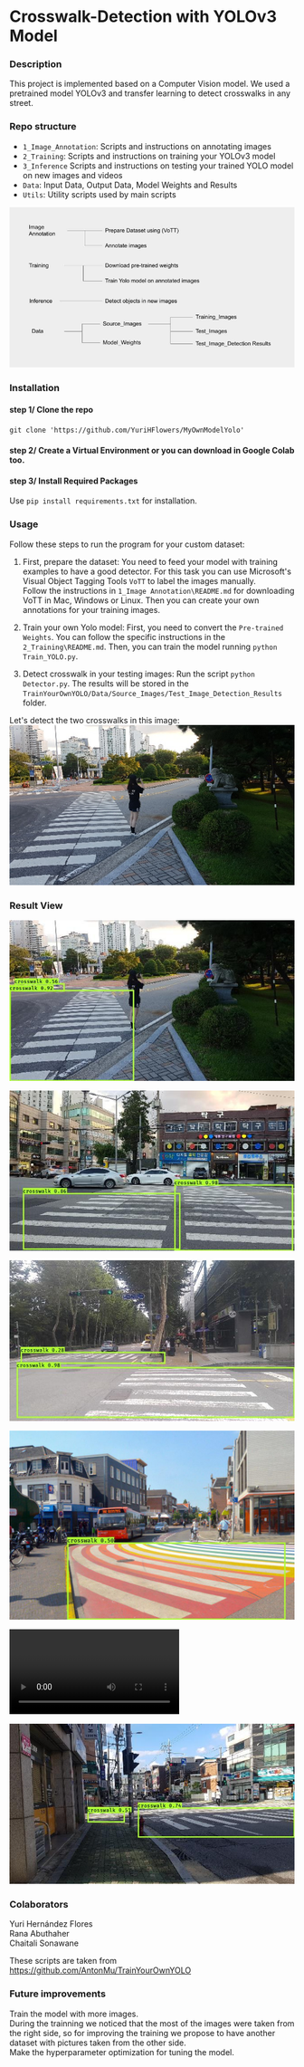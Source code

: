 # Crosswalk-Detection with YOLOv3 Model

### Description  
This project is implemented based on a Computer Vision model. We used a pretrained model YOLOv3 and transfer learning to detect crosswalks in any street.   

### Repo structure  

* `1_Image_Annotation`: Scripts and instructions on annotating images
* `2_Training`: Scripts and instructions on training your YOLOv3 model
* `3_Inference` Scripts and instructions on testing your trained YOLO model on new images and videos
* `Data`: Input Data, Output Data, Model Weights and Results
* `Utils`: Utility scripts used by main scripts  

![Structure](Images/structure.jpg)

### Installation
#### step 1/ Clone the repo
`git clone 'https://github.com/YuriHFlowers/MyOwnModelYolo'`

#### step 2/ Create a Virtual Environment or you can download in Google Colab too.

#### step 3/ Install Required Packages
Use `pip install requirements.txt` for installation.

### Usage  

Follow these steps to run the program for your custom dataset:

1. First, prepare the dataset:
You need to feed your model with training examples to have a good detector. For this task you can use Microsoft's Visual Object Tagging Tools `VoTT` to label the images manually.   
Follow the instructions in `1_Image Annotation\README.md` for downloading VoTT in Mac, Windows or Linux. Then you can create your own annotations for your training images. 

2. Train your own Yolo model:
First, you need to convert the `Pre-trained Weights`. You can follow the specific instructions in the `2_Training\README.md`.
Then, you can train the model running `python Train_YOLO.py`.

3. Detect crosswalk in your testing images:
Run the script `python Detector.py`. The results will be stored in the `TrainYourOwnYOLO/Data/Source_Images/Test_Image_Detection_Results` folder.  

Let's detect the two crosswalks in this image:  
![crosswalk](Images/MP_TW_P003742.jpg)   

### Result View

![crosswalk](Images/MP_TW_P003742_crosswalk.jpg)  

![crosswalk](Images/crosswalk.jpg)  
  
![crosswalk](Images/MP_TW_P003337_crosswalk.jpg)

![crosswalk](Images/003100_crosswalk.jpg)  

![video](Images/IMG_6395_crosswalk.mp4)  

![crosswalk](Images/MP_TW_P003683_crosswalk.jpg)  


### Colaborators
Yuri Hernández Flores  
Rana Abuthaher  
Chaitali Sonawane  

These scripts are taken from https://github.com/AntonMu/TrainYourOwnYOLO
  
### Future improvements
Train the model with more images.  
During the trainning we noticed that the most of the images were taken from the right side, so for improving the training we propose to have another dataset with pictures taken from the other side.  
Make the hyperparameter optimization for tuning the model.  


